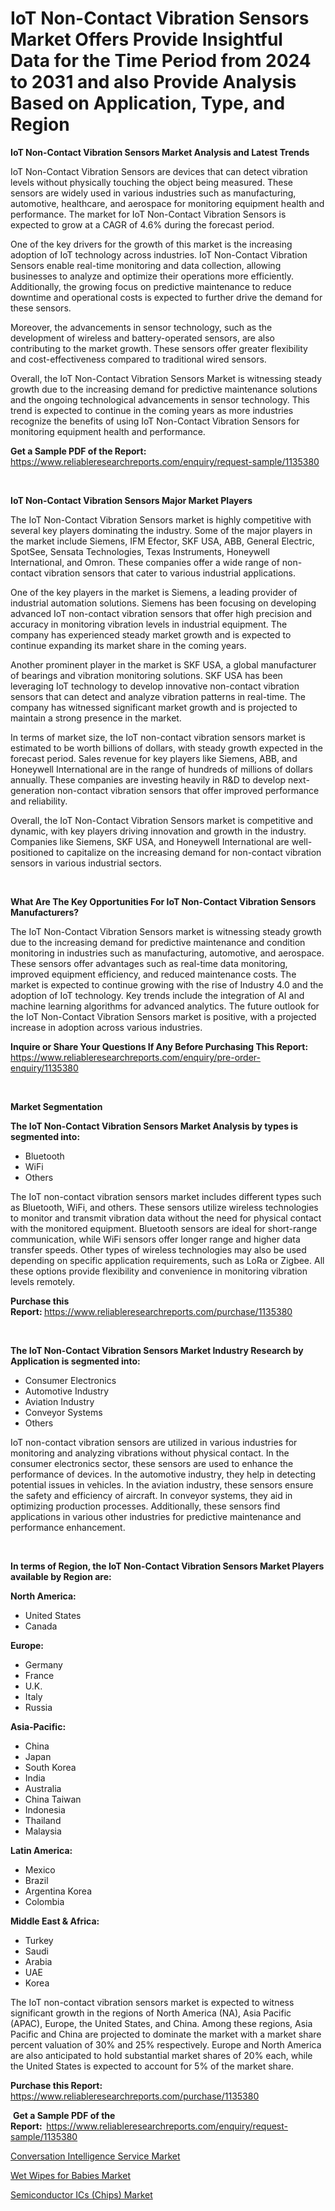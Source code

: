 <p><h1>IoT Non-Contact Vibration Sensors Market Offers Provide Insightful Data for the Time Period from 2024 to 2031 and also Provide Analysis Based on Application, Type, and Region</h1></p><p><strong>IoT Non-Contact Vibration Sensors Market Analysis and Latest Trends</strong></p>
<p><p>IoT Non-Contact Vibration Sensors are devices that can detect vibration levels without physically touching the object being measured. These sensors are widely used in various industries such as manufacturing, automotive, healthcare, and aerospace for monitoring equipment health and performance. The market for IoT Non-Contact Vibration Sensors is expected to grow at a CAGR of 4.6% during the forecast period.</p><p>One of the key drivers for the growth of this market is the increasing adoption of IoT technology across industries. IoT Non-Contact Vibration Sensors enable real-time monitoring and data collection, allowing businesses to analyze and optimize their operations more efficiently. Additionally, the growing focus on predictive maintenance to reduce downtime and operational costs is expected to further drive the demand for these sensors.</p><p>Moreover, the advancements in sensor technology, such as the development of wireless and battery-operated sensors, are also contributing to the market growth. These sensors offer greater flexibility and cost-effectiveness compared to traditional wired sensors.</p><p>Overall, the IoT Non-Contact Vibration Sensors Market is witnessing steady growth due to the increasing demand for predictive maintenance solutions and the ongoing technological advancements in sensor technology. This trend is expected to continue in the coming years as more industries recognize the benefits of using IoT Non-Contact Vibration Sensors for monitoring equipment health and performance.</p></p>
<p><strong>Get a Sample PDF of the Report:&nbsp;</strong> <a href="https://www.reliableresearchreports.com/enquiry/request-sample/1135380">https://www.reliableresearchreports.com/enquiry/request-sample/1135380</a></p>
<p>&nbsp;</p>
<p><strong>IoT Non-Contact Vibration Sensors Major Market Players</strong></p>
<p><p>The IoT Non-Contact Vibration Sensors market is highly competitive with several key players dominating the industry. Some of the major players in the market include Siemens, IFM Efector, SKF USA, ABB, General Electric, SpotSee, Sensata Technologies, Texas Instruments, Honeywell International, and Omron. These companies offer a wide range of non-contact vibration sensors that cater to various industrial applications.</p><p>One of the key players in the market is Siemens, a leading provider of industrial automation solutions. Siemens has been focusing on developing advanced IoT non-contact vibration sensors that offer high precision and accuracy in monitoring vibration levels in industrial equipment. The company has experienced steady market growth and is expected to continue expanding its market share in the coming years.</p><p>Another prominent player in the market is SKF USA, a global manufacturer of bearings and vibration monitoring solutions. SKF USA has been leveraging IoT technology to develop innovative non-contact vibration sensors that can detect and analyze vibration patterns in real-time. The company has witnessed significant market growth and is projected to maintain a strong presence in the market.</p><p>In terms of market size, the IoT non-contact vibration sensors market is estimated to be worth billions of dollars, with steady growth expected in the forecast period. Sales revenue for key players like Siemens, ABB, and Honeywell International are in the range of hundreds of millions of dollars annually. These companies are investing heavily in R&D to develop next-generation non-contact vibration sensors that offer improved performance and reliability.</p><p>Overall, the IoT Non-Contact Vibration Sensors market is competitive and dynamic, with key players driving innovation and growth in the industry. Companies like Siemens, SKF USA, and Honeywell International are well-positioned to capitalize on the increasing demand for non-contact vibration sensors in various industrial sectors.</p></p>
<p>&nbsp;</p>
<p><strong>What Are The Key Opportunities For IoT Non-Contact Vibration Sensors Manufacturers?</strong></p>
<p><p>The IoT Non-Contact Vibration Sensors market is witnessing steady growth due to the increasing demand for predictive maintenance and condition monitoring in industries such as manufacturing, automotive, and aerospace. These sensors offer advantages such as real-time data monitoring, improved equipment efficiency, and reduced maintenance costs. The market is expected to continue growing with the rise of Industry 4.0 and the adoption of IoT technology. Key trends include the integration of AI and machine learning algorithms for advanced analytics. The future outlook for the IoT Non-Contact Vibration Sensors market is positive, with a projected increase in adoption across various industries.</p></p>
<p><strong>Inquire or Share Your Questions If Any Before Purchasing This Report:</strong> <a href="https://www.reliableresearchreports.com/enquiry/pre-order-enquiry/1135380">https://www.reliableresearchreports.com/enquiry/pre-order-enquiry/1135380</a></p>
<p>&nbsp;</p>
<p><strong>Market Segmentation</strong></p>
<p><strong>The IoT Non-Contact Vibration Sensors Market Analysis by types is segmented into:</strong></p>
<p><ul><li>Bluetooth</li><li>WiFi</li><li>Others</li></ul></p>
<p><p>The IoT non-contact vibration sensors market includes different types such as Bluetooth, WiFi, and others. These sensors utilize wireless technologies to monitor and transmit vibration data without the need for physical contact with the monitored equipment. Bluetooth sensors are ideal for short-range communication, while WiFi sensors offer longer range and higher data transfer speeds. Other types of wireless technologies may also be used depending on specific application requirements, such as LoRa or Zigbee. All these options provide flexibility and convenience in monitoring vibration levels remotely.</p></p>
<p><strong>Purchase this Report:&nbsp;</strong><a href="https://www.reliableresearchreports.com/purchase/1135380">https://www.reliableresearchreports.com/purchase/1135380</a></p>
<p>&nbsp;</p>
<p><strong>The IoT Non-Contact Vibration Sensors Market Industry Research by Application is segmented into:</strong></p>
<p><ul><li>Consumer Electronics</li><li>Automotive Industry</li><li>Aviation Industry</li><li>Conveyor Systems</li><li>Others</li></ul></p>
<p><p>IoT non-contact vibration sensors are utilized in various industries for monitoring and analyzing vibrations without physical contact. In the consumer electronics sector, these sensors are used to enhance the performance of devices. In the automotive industry, they help in detecting potential issues in vehicles. In the aviation industry, these sensors ensure the safety and efficiency of aircraft. In conveyor systems, they aid in optimizing production processes. Additionally, these sensors find applications in various other industries for predictive maintenance and performance enhancement.</p></p>
<p>&nbsp;</p>
<p><strong>In terms of Region, the IoT Non-Contact Vibration Sensors Market Players available by Region are:</strong></p>
<p>
    <p> <strong> North America: </strong>
        <ul>
            <li>United States</li>
            <li>Canada</li>
        </ul>
        </p> 
    <p> <strong> Europe: </strong>
        <ul>
            <li>Germany</li>
            <li>France</li>
            <li>U.K.</li>
            <li>Italy</li>
            <li>Russia</li>
        </ul>
        </p> 
    <p> <strong> Asia-Pacific: </strong>
        <ul>
            <li>China</li>
            <li>Japan</li>
            <li>South Korea</li>
            <li>India</li>
            <li>Australia</li>
            <li>China Taiwan</li>
            <li>Indonesia</li>
            <li>Thailand</li>
            <li>Malaysia</li>
        </ul>
        </p> 
    <p> <strong> Latin America: </strong>
        <ul>
            <li>Mexico</li>
            <li>Brazil</li>
            <li>Argentina Korea</li>
            <li>Colombia</li>
        </ul>
        </p> 
    <p> <strong> Middle East & Africa: </strong>
        <ul>
            <li>Turkey</li>
            <li>Saudi</li>
            <li>Arabia</li>
            <li>UAE</li>
            <li>Korea</li>
        </ul>
    </p>
    </p>
<p><p>The IoT non-contact vibration sensors market is expected to witness significant growth in the regions of North America (NA), Asia Pacific (APAC), Europe, the United States, and China. Among these regions, Asia Pacific and China are projected to dominate the market with a market share percent valuation of 30% and 25% respectively. Europe and North America are also anticipated to hold substantial market shares of 20% each, while the United States is expected to account for 5% of the market share.</p></p>
<p><strong>Purchase this Report: </strong><a href="https://www.reliableresearchreports.com/purchase/1135380">https://www.reliableresearchreports.com/purchase/1135380</a></p>
<p>&nbsp;<strong>Get a Sample PDF of the Report:&nbsp;&nbsp;</strong><a href="https://www.reliableresearchreports.com/enquiry/request-sample/1135380">https://www.reliableresearchreports.com/enquiry/request-sample/1135380</a></p>
<p><strong></strong></p>
<p><p><a href="https://github.com/nicoletavirag/Market-Research-Report-List-2/blob/main/conversation-intelligence-service-market.md">Conversation Intelligence Service Market</a></p><p><a href="https://github.com/redneck06/Market-Research-Report-List-2/blob/main/wet-wipes-for-babies-market.md">Wet Wipes for Babies Market</a></p><p><a href="https://github.com/mauripalmi/Market-Research-Report-List-2/blob/main/semiconductor-ics-chips-market.md">Semiconductor ICs (Chips) Market</a></p></p>